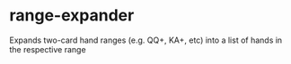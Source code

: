 # range-expander
Expands two-card hand ranges (e.g. QQ+, KA+, etc) into a list of hands in the respective range
